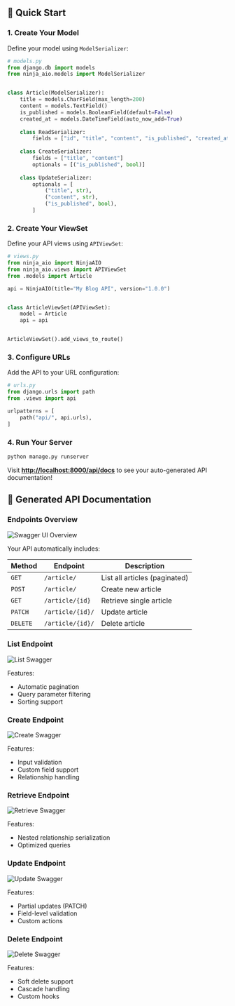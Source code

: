 ## 🚀 Quick Start

### 1. Create Your Model

Define your model using `ModelSerializer`:

```python
# models.py
from django.db import models
from ninja_aio.models import ModelSerializer


class Article(ModelSerializer):
    title = models.CharField(max_length=200)
    content = models.TextField()
    is_published = models.BooleanField(default=False)
    created_at = models.DateTimeField(auto_now_add=True)
    
    class ReadSerializer:
        fields = ["id", "title", "content", "is_published", "created_at"]
    
    class CreateSerializer:
        fields = ["title", "content"]
        optionals = [("is_published", bool)]
    
    class UpdateSerializer:
        optionals = [
            ("title", str),
            ("content", str),
            ("is_published", bool),
        ]
```

### 2. Create Your ViewSet

Define your API views using `APIViewSet`:

```python
# views.py
from ninja_aio import NinjaAIO
from ninja_aio.views import APIViewSet
from .models import Article

api = NinjaAIO(title="My Blog API", version="1.0.0")


class ArticleViewSet(APIViewSet):
    model = Article
    api = api


ArticleViewSet().add_views_to_route()
```

### 3. Configure URLs

Add the API to your URL configuration:

```python
# urls.py
from django.urls import path
from .views import api

urlpatterns = [
    path("api/", api.urls),
]
```

### 4. Run Your Server

```bash
python manage.py runserver
```

Visit **[http://localhost:8000/api/docs](http://localhost:8000/api/docs)** to see your auto-generated API documentation!

## 📸 Generated API Documentation

### Endpoints Overview

![Swagger UI Overview](images/index/foo-index-swagger.png)

Your API automatically includes:

| Method | Endpoint | Description |
|--------|----------|-------------|
| `GET` | `/article/` | List all articles (paginated) |
| `POST` | `/article/` | Create new article |
| `GET` | `/article/{id}` | Retrieve single article |
| `PATCH` | `/article/{id}/` | Update article |
| `DELETE` | `/article/{id}/` | Delete article |

### List Endpoint

![List Swagger](images/index/foo-index-list-swagger.png)

Features:
- Automatic pagination
- Query parameter filtering
- Sorting support

### Create Endpoint

![Create Swagger](images/index/foo-index-create-swagger.png)

Features:
- Input validation
- Custom field support
- Relationship handling

### Retrieve Endpoint

![Retrieve Swagger](images/index/foo-index-retrieve-swagger.png)

Features:
- Nested relationship serialization
- Optimized queries

### Update Endpoint

![Update Swagger](images/index/foo-index-update-swagger.png)

Features:
- Partial updates (PATCH)
- Field-level validation
- Custom actions

### Delete Endpoint

![Delete Swagger](images/index/foo-index-delete-swagger.png)

Features:
- Soft delete support
- Cascade handling
- Custom hooks